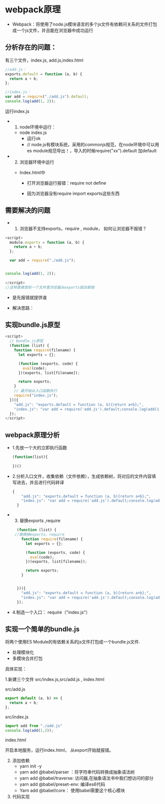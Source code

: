 



# webpack原理

- Webpack：将使用了node.js模块语言的多个js文件有依赖问关系的文件打包成一个js文件，并且能在浏览器中成功运行

## 分析存在的问题：
有三个文件，index.js, add.js,index.html

```js
//add.js：
exports.default = function (a, b) {
  return a + b;
};

```

```js
//index.js：
var add = require("./add.js").default;
console.log(add(1, 2));

```

运行index.js

- 1. node环境中运行：
  - node index.js 
    - 运行ok
    - // node.js有模块系统，采用的commonjs规范，在node环境中可以用es module规范导出！，导入的时候require("xx").default 加default
  
- 2. 浏览器环境中运行

  - Index.html中

    <script src="./src/index.js"></script>

    - 打开浏览器运行报错：require not define

    - 因为浏览器没有require import exports这些东西

## 需要解决的问题
- 1. 浏览器不支持exports，require , module， 如何让浏览器不报错？

```js
<script>
  module.exports = function (a, b) {
    return a + b;
  };

  var add = require("./add.js");


console.log(add(1, 2));
  
</script>
//这样直接放到一个文件里浏览器从exports就会报错
```



- 是先报错就提供谁

- 解决思路：

## 实现bundle.js原型

```js
<script>
  // bundle.js原型
  (function (list) {
    function require(filename) {
      let exports = {};

      (function (exports, code) {
        eval(code);
      })(exports, list[filename]);

      return exports;
    }
    // 最开始从入口函数执行
    require("index.js");
  })({
    "add.js": "exports.default = function (a, b){return a+b};",
    "index.js": "var add = require('add.js').default;console.log(add(1, 2));",
  });
</script>
```



## webpack原理分析

- 1.先放一个大的立即执行函数

  ```js
  (function(list){
    
  })()
  ```

- 2.分析入口文件，收集依赖（文件依赖），生成依赖树，将对应的文件内容填写进去，并且进行代码转译

  ```js
  {
      "add.js": "exports.default = function (a, b){return a+b};",
      "index.js": "var add = require('add.js').default;console.log(add(1, 2));",
    }
  ```

- 3. 替换exports ,require

  ```js
    (function (list) {
   //替换掉exports，require    
      function require(filename) {
        let exports = {};
  
        (function (exports, code) {
          eval(code);
        })(exports, list[filename]);
  
        return exports;
      }
  
  
    })({
      "add.js": "exports.default = function (a, b){return a+b};",
      "index.js": "var add = require('add.js').default;console.log(add(1, 2));",
    });
  ```

  

- 4.制造一个入口： require（"index.js"）

## 实现一个简单的bundle.js

将两个使用ES Module的有依赖关系的js文件打包成一个bundle.js文件.

- 处理模块化
- 多模块合并打包

具体实现：

1.新建三个文件 src/index.js,src/add.js , index.html

 src/add.js

```js
export default (a, b) => {
  return a + b;
};

```

src/index.js

```js
import add from "./add.js"
console.log(add(1,2));
```

index.html

<script src="./src/index.js"></script>

开启本地服务，运行index.html， 从export开始就报错。

2. 添加依赖
   - yarn init -y 
   - yarn add @babel/parser ：将字符串代码转换成抽象语法树
   - yarn add @babel/traverse: 访问器,在抽象语法书中我们想访问的部分
   - yarn add @babel/preset-env: 编译es6代码
   - Yarn add @babel/core： 使用babel需要这个核心模块
3. 代码实现







